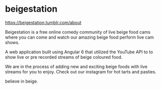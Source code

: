 # beigestation

https://beigestation.tumblr.com/about

Beigestation is a free online comedy community of live beige food cams where you can come and watch our amazing beige food perform live cam shows. 

A web application built using Angular 6 that utilized the YouTube API to to show live or pre recorded streams of beige coloured food.

We are in the process of adding new and exciting beige foods with live streams for you to enjoy. Check out our instagram for hot tarts and pasties.

believe in beige.
